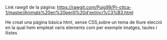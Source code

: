 Link rawgit de la pàgina: https://rawgit.com/Puig99/Pr-ctica-1/master/Animals%20en%20perill%20d'extinci%C3%B3.html

He creat una pàgina bàsica html, sense CSS,sobre un tema de lliure elecció en la qual hem empleat varis elements com per exemple imatges, taules i llistes
